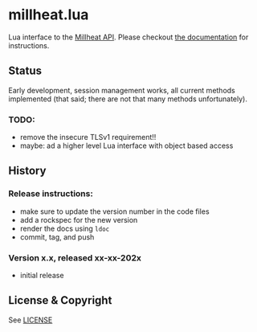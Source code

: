 # millheat.lua
Lua interface to the [Millheat API](https://api.millheat.com/share/apidocument).
Please checkout [the documentation](https://tieske.github.io/millheat.lua/) for
instructions.

## Status

Early development, session management works, all current methods implemented
(that said; there are not that many methods unfortunately).


### TODO:

- remove the insecure TLSv1 requirement!!
- maybe: ad a higher level Lua interface with object based access

## History

### Release instructions:

* make sure to update the version number in the code files
* add a rockspec for the new version
* render the docs using `ldoc`
* commit, tag, and push

### Version x.x, released xx-xx-202x

* initial release

## License & Copyright

See [LICENSE](https://github.com/Tieske/millheat.lua/blob/master/LICENSE)

